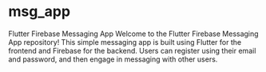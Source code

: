 # msg_app

Flutter Firebase Messaging App
Welcome to the Flutter Firebase Messaging App repository! This simple messaging app is built using Flutter for the frontend and Firebase for the backend. Users can register using their email and password, and then engage in messaging with other users.
